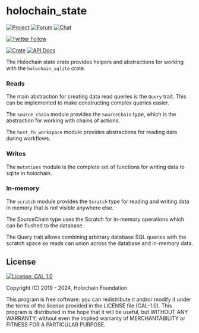 
# holochain_state

[![Project](https://img.shields.io/badge/project-holochain-blue.svg?style=flat-square)](http://holochain.org/)
[![Forum](https://img.shields.io/badge/chat-forum%2eholochain%2enet-blue.svg?style=flat-square)](https://forum.holochain.org)
[![Chat](https://img.shields.io/badge/chat-chat%2eholochain%2enet-blue.svg?style=flat-square)](https://chat.holochain.org)

[![Twitter Follow](https://img.shields.io/twitter/follow/holochain.svg?style=social&label=Follow)](https://twitter.com/holochain)

[![Crate](https://img.shields.io/crates/v/holochain_state.svg)](https://crates.io/crates/holochain_state)
[![API Docs](https://docs.rs/holochain_state/badge.svg)](https://docs.rs/holochain_state)

<!-- cargo-rdme start -->

The Holochain state crate provides helpers and abstractions for working
with the `holochain_sqlite` crate.

### Reads
The main abstraction for creating data read queries is the `Query` trait.
This can be implemented to make constructing complex queries easier.

The `source_chain` module provides the `SourceChain` type,
which is the abstraction for working with chains of actions.

The `host_fn_workspace` module provides abstractions for reading data during workflows.

### Writes
The `mutations` module is the complete set of functions
for writing data to sqlite in holochain.

### In-memory
The `scratch` module provides the `Scratch` type for
reading and writing data in memory that is not visible anywhere else.

The SourceChain type uses the Scratch for in-memory operations which
can be flushed to the database.

The Query trait allows combining arbitrary database SQL queries with
the scratch space so reads can union across the database and in-memory data.

<!-- cargo-rdme end -->

## License
 [![License: CAL 1.0](https://img.shields.io/badge/License-CAL-1.0-blue.svg)](https://github.com/holochain/cryptographic-autonomy-license)

Copyright (C) 2019 - 2024, Holochain Foundation

This program is free software: you can redistribute it and/or modify it under the terms of the license
provided in the LICENSE file (CAL-1.0).  This program is distributed in the hope that it will be useful,
but WITHOUT ANY WARRANTY; without even the implied warranty of MERCHANTABILITY or FITNESS FOR A PARTICULAR
PURPOSE.
